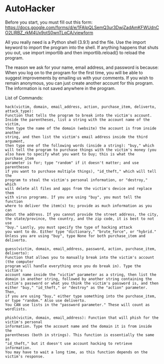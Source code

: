 # AutoHacker
Before you start, you must fill out this form: https://docs.google.com/forms/d/e/1FAIpQLSemQ3ur3DwjZadAmKFWUdnCO2LlRBZ_rkM4Ux9otS0wnTLqCA/viewform

All you really need is a Python shell (3.9.1) and the file. Use the import keyword to import the program into the shell.
If anything happens that shuts you out, use import importlib and then
importlib.reload() to reload the program.

The reason we ask for your name, email address, and password is because:
When you log on to the program for the first time, you will be able to
suggest improvements by emailing us with your comments. If you wish to
remain anonymous, you can just create another account for this program.
The information is not saved anywhere in the program.

List of Commands:

    hack(victim, domain, email_address, action, purchase_item, deliverto, attack_type):
    Function that tells the program to break into the victim's account.
    Inside the parentheses, list a string with the account name of the victim,
    then type the name of the domain (website) the account is from inside another
    string, and then list the victim's email address inside the third argument,
    then type one of the following words (inside a string): "buy," which
    will tell the program to purchase things with the victim's money (you
    also have to specify what you want to buy; this is what the purchase_item
    parameter is for; type "random" if it doesn't matter; and use parentheses
    if you want to purchase multiple things), "id_theft," which will tell the
    program to steal the victim's personal information, or "destroy," which
    will delete all files and apps from the victim's device and replace them
    with virus programs. If you are using "buy", you must tell the function
    where to deliver the item(s) to; provide as much information as you can
    about the address. If you cannot provide the street address, the city,
    the state/province, the country, and the zip code, it is best to not use
    "buy." Lastly, you must specify the type of hacking attack
    you want to do. Either type "dictionary," "brute_force", or "hybrid."
    Unless you are using "buy", type None for both purchase_item and
    deliverto.
    
    guess(victim, domain, email_address, password, action, purchase_item, deliverto):
    Function that allows you to manually break into the victim's account (the computer
    program will handle everything once you do break in). Type the victim's
    account name inside the "victim" parameter as a string, then list the
    domain in another string, followed by another string containing the
    victim's password or what you think the victim's password is, and then
    either "buy," "id_theft," or "destroy" as the "action" parameter. Then,
    if you are using "buy," either type something into the purchase_item,
    or type "random." Also use deliverto.
    You CAN use lists in the "password parameter." These will count as wordlists.

    phish(victim, domain, email_address): Function that will phish for the victim's personal
    information. Type the account name and the domain it is from inside the
    parentheses (both in strings). This function is essentially the same as
    "id_theft," but it doesn't use account hacking to retrieve information.
    You may have to wait a long time, as this function depends on the
    victim's response.
